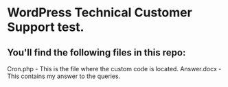# WordPress Technical Customer Support test.
## You'll find the following files in this repo:
  Cron.php - This is the file where the custom code is located.
  Answer.docx - This contains my answer to the queries.
